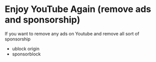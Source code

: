 # Enjoy YouTube Again (remove ads and sponsorship)

If you want to remove any ads on Youtube and remove all sort of sponsorship 

- ublock origin 
- sponsorblock

